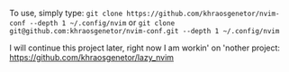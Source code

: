 To use, simply type:
```git clone https://github.com/khraosgenetor/nvim-conf --depth 1 ~/.config/nvim```
or
```git clone git@github.com:khraosgenetor/nvim-conf.git --depth 1 ~/.config/nvim```

I will continue this project later, right now I am workin' on 'nother project: https://github.com/khraosgenetor/lazy_nvim
